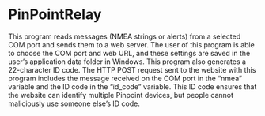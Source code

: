 # PinPointRelay

This program reads messages (NMEA strings or alerts) from a selected COM port and sends them to a web server. The user of this program is able to choose the COM port and web URL, and these settings are saved in the user’s application data folder in Windows. This program also generates a 22-character ID code. The HTTP POST request sent to the website with this program includes the message received on the COM port in the “nmea” variable and the ID code in the “id_code” variable. This ID code ensures that the website can identify multiple Pinpoint devices, but people cannot maliciously use someone else’s ID code. 

